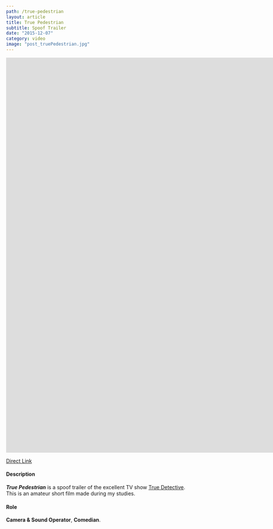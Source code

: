 ```yaml
---
path: /true-pedestrian
layout: article
title: True Pedestrian
subtitle: Spoof Trailer
date: "2015-12-07"
category: video
image: "post_truePedestrian.jpg"
---
```



<iframe width="1920" height="1080" src="https://www.youtube.com/embed/cz8iNzDwNpc?rel=0" frameborder="0" allowfullscreen></iframe>  

[Direct Link](https://www.youtube.com/watch?v=cz8iNzDwNpc)


#### Description
__*True Pedestrian*__ is a spoof trailer of the excellent TV show [True Detective](http://www.imdb.com/title/tt2356777/).  
This is an amateur short film made during my studies.

#### Role
__Camera & Sound Operator__, __Comedian__.
